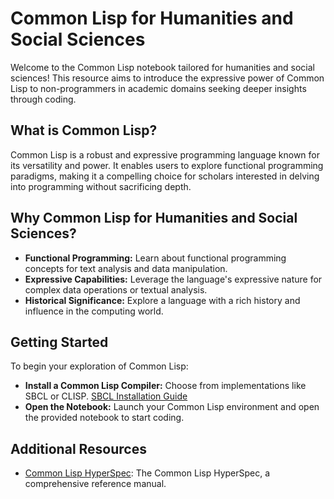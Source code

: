 # Common Lisp for Humanities and Social Sciences

Welcome to the Common Lisp notebook tailored for humanities and social sciences! This resource aims to introduce the expressive power of Common Lisp to non-programmers in academic domains seeking deeper insights through coding.

## What is Common Lisp?

Common Lisp is a robust and expressive programming language known for its versatility and power. It enables users to explore functional programming paradigms, making it a compelling choice for scholars interested in delving into programming without sacrificing depth.

## Why Common Lisp for Humanities and Social Sciences?

- **Functional Programming:** Learn about functional programming concepts for text analysis and data manipulation.
- **Expressive Capabilities:** Leverage the language's expressive nature for complex data operations or textual analysis.
- **Historical Significance:** Explore a language with a rich history and influence in the computing world.

## Getting Started

To begin your exploration of Common Lisp:

- **Install a Common Lisp Compiler:** Choose from implementations like SBCL or CLISP. [SBCL Installation Guide](http://www.sbcl.org/getting.html)
- **Open the Notebook:** Launch your Common Lisp environment and open the provided notebook to start coding.

## Additional Resources

- [Common Lisp HyperSpec](https://clhs.lisp.se/): The Common Lisp HyperSpec, a comprehensive reference manual.

